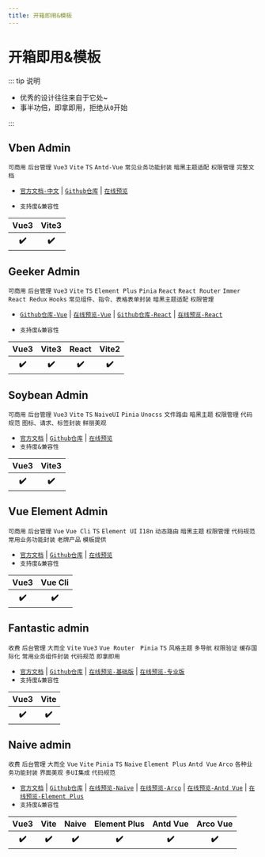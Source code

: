 ```yaml
---
title: 开箱即用&模板
---
```


# 开箱即用&模板

::: tip 说明

-   优秀的设计往往来自于它处~
-   事半功倍，即拿即用，拒绝从`0`开始

:::

## Vben Admin <ProjectBadge starts='vbenjs/vue-vben-admin' />

`可商用` `后台管理` `Vue3` `Vite` `TS` `Antd-Vue` `常见业务功能封装` `暗黑主题适配` `权限管理` `完整文档`

-   [`官方文档-中文`](https://doc.vvbin.cn/) | [`Github仓库`](https://github.com/vbenjs/vue-vben-admin) | [`在线预览`](https://vben.vvbin.cn/)

-   `支持度&兼容性`
<table class='mini_table'>
    <thead>
        <tr>
            <th>Vue3</th>
            <th>Vite3</th>
        </tr>
    </thead>
    <tbody>
        <tr>
            <th>✔️</th>
            <th>✔️</th>
        </tr>
    </tbody>
</table>

## Geeker Admin <ProjectBadge starts='HalseySpicy/Geeker-Admin' />

`可商用` `后台管理` `Vue3` `Vite` `TS` `Element Plus` `Pinia` `React` `React Router` `Immer` `React Redux` `Hooks` `常见组件、指令、表格表单封装` `暗黑主题适配` `权限管理`

-   [`Github仓库-Vue`](https://github.com/HalseySpicy/Geeker-Admin) | [`在线预览-Vue`](https://admin.spicyboy.cn/) | [`Github仓库-React`](https://github.com/HalseySpicy/Hooks-Admin) | [`在线预览-React`](https://hooks.spicyboy.cn/)

-   `支持度&兼容性`
<table class='mini_table'>
    <thead>
        <tr>
            <th>Vue3</th>
            <th>Vite3</th>
            <th>React</th>
            <th>Vite2</th>
        </tr>
    </thead>
    <tbody>
        <tr>
            <th>✔️</th>
            <th>✔️</th>
            <th>✔️</th>
            <th>✔️</th>
        </tr>
    </tbody>
</table>

## Soybean Admin <ProjectBadge starts='honghuangdc/soybean-admin' />

`可商用` `后台管理` `Vue3` `Vite` `TS` `NaiveUI` `Pinia` `Unocss` `文件路由` `暗黑主题` `权限管理` `代码规范` `图标、请求、标签封装` `鲜丽美观`

-   [`官方文档`](https://docs.soybean.pro/) | [`Github仓库`](https://github.com/honghuangdc/soybean-admin) | [`在线预览`](https://soybean.pro/)
-   `支持度&兼容性`
<table class='mini_table'>
    <thead>
        <tr>
            <th>Vue3</th>
            <th>Vite3</th>
        </tr>
    </thead>
    <tbody>
        <tr>
            <th>✔️</th>
            <th>✔️</th>
        </tr>
    </tbody>
</table>

## Vue Element Admin <ProjectBadge starts='PanJiaChen/vue-element-admin' />

`可商用` `后台管理` `Vue` `Vue Cli` `TS` `Element UI` `I18n` `动态路由` `暗黑主题` `权限管理` `代码规范` `常用业务功能封装` `老牌产品` `模板提供`

-   [`官方文档`](https://panjiachen.github.io/vue-element-admin-site/zh/) | [`Github仓库`](https://github.com/PanJiaChen/vue-element-admin) | [`在线预览`](https://github.com/Armour/vue-typescript-admin-template)
-   `支持度&兼容性`
<table class='mini_table'>
    <thead>
        <tr>
            <th>Vue3</th>
            <th>Vue Cli</th>
        </tr>
    </thead>
    <tbody>
        <tr>
            <th>✔️</th>
            <th>✔️</th>
        </tr>
    </tbody>
</table>

## Fantastic admin <ProjectBadge starts='hooray/fantastic-admin' />

`收费` `后台管理` `大而全` `Vite` `Vue3` `Vue Router` ` Pinia` `TS` `风格主题` `多导航` `权限验证` `缓存国际化` `常用业务组件封装` `代码规范` `即拿即用`

-   [`官方文档`](https://panjiachen.github.io/vue-element-admin-site/zh/) | [`Github仓库`](https://github.com/hooray/fantastic-admin) | [`在线预览-基础版`](https://hooray.gitee.io/fantastic-admin-example/) | [`在线预览-专业版`](https://hooray.gitee.io/fantastic-admin-pro-example/)
-   `支持度&兼容性`
<table class='mini_table'>
    <thead>
        <tr>
            <th>Vue3</th>
            <th>Vite</th>
        </tr>
    </thead>
    <tbody>
        <tr>
            <th>✔️</th>
            <th>✔️</th>
        </tr>
    </tbody>
</table>

## Naive admin <ProjectBadge starts='jekip/naive-ui-admin' />

`收费` `后台管理` `大而全` `Vue` `Vite` `Pinia` `TS` `Naive` `Element Plus` `Antd Vue` `Arco` `各种业务功能封装` `界面美观` `多UI集成` `代码规范`

-   [`官方文档`](https://www.naiveadmin.com/) | [`Github仓库`](https://github.com/jekip/naive-ui-admin) | [`在线预览-Naive`](https://pro.naiveadmin.com/) | [`在线预览-Arco`](https://arco.naiveadmin.com/) | [`在线预览-Antd Vue`](https://antd.naiveadmin.com/) | [`在线预览-Element Plus`](https://element.naiveadmin.com/)
-   `支持度&兼容性`
<table class='mini_table'>
    <thead>
        <tr>
            <th>Vue3</th>
            <th>Vite</th>
            <th>Naive</th>
            <th>Element Plus</th>
            <th>Antd Vue</th>
            <th>Arco Vue</th>
        </tr>
    </thead>
    <tbody>
        <tr>
            <th>✔️</th>
            <th>✔️</th>
            <th>✔️</th>
            <th>✔️</th>
            <th>✔️</th>
            <th>✔️</th>
        </tr>
    </tbody>
</table>
